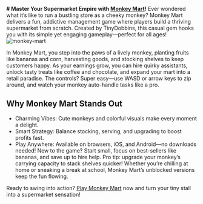**# Master Your Supermarket Empire with [Monkey Mart](https://monkeymart.io/online)!**
Ever wondered what it’s like to run a bustling store as a cheeky monkey? Monkey Mart delivers a fun, addictive management game where players build a thriving supermarket from scratch. Created by TinyDobbins, this casual gem hooks you with its simple yet engaging gameplay—perfect for all ages!
![monkey-mart](https://defold.com/images/games/monkeymart-half.png)

In Monkey Mart, you step into the paws of a lively monkey, planting fruits like bananas and corn, harvesting goods, and stocking shelves to keep customers happy. As your earnings grow, you can hire quirky assistants, unlock tasty treats like coffee and chocolate, and expand your mart into a retail paradise. The controls? Super easy—use WASD or arrow keys to zip around, and watch your monkey auto-handle tasks like a pro.

## Why Monkey Mart Stands Out
* Charming Vibes: Cute monkeys and colorful visuals make every moment a delight.
* Smart Strategy: Balance stocking, serving, and upgrading to boost profits fast.
* Play Anywhere: Available on browsers, iOS, and Android—no downloads needed!
New to the game? Start small, focus on best-sellers like bananas, and save up to hire help. Pro tip: upgrade your monkey’s carrying capacity to stack shelves quicker! Whether you’re chilling at home or sneaking a break at school, Monkey Mart’s unblocked versions keep the fun flowing.

Ready to swing into action? [Play Monkey Mart](https://monkeymart.io/online) now and turn your tiny stall into a supermarket sensation!

